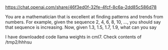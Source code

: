 https://chat.openai.com/share/46f3ed0f-32fe-4fcf-8c6a-2dd85c586d78

You are a mathematician that is excellent at finding patterns and trends from numbers. For example, given the sequence 2, 4, 6, 8, 10, ..., you should say that sequence is increasing. Now, given 1.3, 1.5, 1.7, 1.9, what can you say

I have downloaded code llama weights in cml7. Check contents of /tmp2/hhhsu

